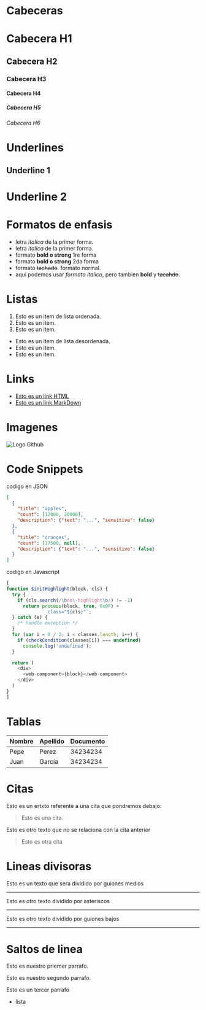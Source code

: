 # Cabeceras
# Cabecera H1
## Cabecera H2
### Cabecera H3
#### Cabecera H4
##### Cabecera H5
###### Cabecera H6

# Underlines
Underline 1
-----------

Underline 2
===========

# Formatos de enfasis
- letra *italica* de la primer forma.
- letra _italica_ de la primer forma.
- formato **bold o strong** 1re forma
- formato __bold o strong__ 2da forma
- formato ~~tachado~~. formato normal.
- aqui podemos usar *formato italico*, pero tambien **bold** y ~~tacahdo~~.

# Listas
1. Esto es un item de lista ordenada.
2. Esto es un item.
3. Esto es un item.

- Esto es un item de lista desordenada.
- Esto es un item.
- Esto es un item.

# Links
- <a href="http://www.google.com">Esto es un link HTML</a>
- [Esto es un link MarkDown](http://www.google.com)

# Imagenes
![Logo Github](https://qph.cf2.quoracdn.net/main-qimg-729a22aba98d1235fdce4883accaf81e)

# Code Snippets
codigo en JSON
```` JSON
[
  {
    "title": "apples",
    "count": [12000, 20000],
    "description": {"text": "...", "sensitive": false}
  },
  {
    "title": "oranges",
    "count": [17500, null],
    "description": {"text": "...", "sensitive": false}
  }
]
````

codigo en Javascript
```` Javascript
[
function $initHighlight(block, cls) {
  try {
    if (cls.search(/\bno\-highlight\b/) != -1)
      return process(block, true, 0x0F) +
             ` class="${cls}"`;
  } catch (e) {
    /* handle exception */
  }
  for (var i = 0 / 2; i < classes.length; i++) {
    if (checkCondition(classes[i]) === undefined)
      console.log('undefined');
  }

  return (
    <div>
      <web-component>{block}</web-component>
    </div>
  )
}
]
````

# Tablas
| Nombre | Apellido | Documento |
| ------ | -------- | --------- |
| Pepe | Perez | 34234234 |
| Juan | García | 34234234 |

# Citas
Esto es un ertxto referente a una cita que pondremos debajo:
> Esto es una cita.

Esto es otro texto que no se relaciona con la cita anterior
>Esto es otra cita

# Lineas divisoras
Esto es un texto que sera dividido por guiones medios

---
Esto es otro texto dividido por asteriscos

***

Esto es otro texto dividido por guiones bajos

___

# Saltos de linea
Esto es nuestro priemer parrafo.

Esto es nuestro segundo parrafo.

Esto es un tercer parrafo
- lista

